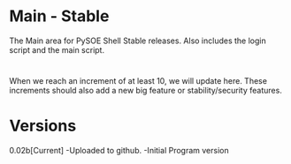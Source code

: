 # Main - Stable

The Main area for PySOE Shell Stable releases. Also includes the login script and the main script.

#
When we reach an increment of at least 10, we will update here.
These increments should also add a new big feature or stability/security features.

# Versions
0.02b[Current]
-Uploaded to github.
-Initial Program version